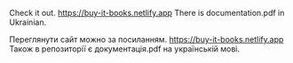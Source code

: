 Check it out. https://buy-it-books.netlify.app There is documentation.pdf in Ukrainian.

Переглянути сайт можно за посиланням. https://buy-it-books.netlify.app Також в репозиторії є документація.pdf на українській мові.
